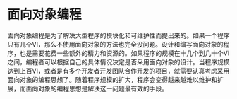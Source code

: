 # 面向对象编程

面向对象编程是为了解决大型程序的模块化和可维护性而提出来的。如果一个程序只有几个VI，那么不使用面向对象的方法也完全没问题。设计和编写面向对象的程序，也是需要花费一些额外的精力和资源的。如果程序的规模在十几个到几十个VI之间，编程者可以根据自己的具体情况决定是否采用面向对象的设计。当程序规模达到上百VI，或者是有多个开发者开发团队合作开发的项目，就需要认真考虑采用面向对象的编程思想了。随着程序规模的扩大，程序会变得越来越难以维护和扩展，而面向对象的编程思想是解决这一问题最有效的手段。